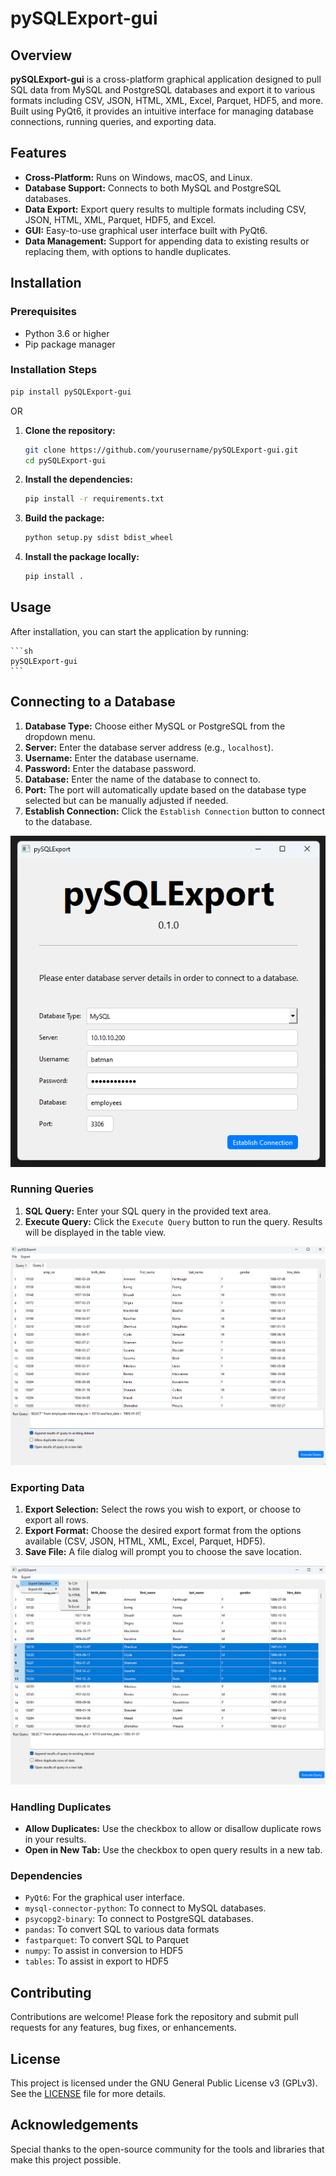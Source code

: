 # pySQLExport-gui

## Overview

**pySQLExport-gui** is a cross-platform graphical application designed to pull SQL data from MySQL and PostgreSQL databases and export it to various formats including CSV, JSON, HTML, XML, Excel, Parquet, HDF5, and more. Built using PyQt6, it provides an intuitive interface for managing database connections, running queries, and exporting data.

## Features

- **Cross-Platform:** Runs on Windows, macOS, and Linux.
- **Database Support:** Connects to both MySQL and PostgreSQL databases.
- **Data Export:** Export query results to multiple formats including CSV, JSON, HTML, XML, Parquet, HDF5, and Excel.
- **GUI:** Easy-to-use graphical user interface built with PyQt6.
- **Data Management:** Support for appending data to existing results or replacing them, with options to handle duplicates.

## Installation

### Prerequisites

- Python 3.6 or higher
- Pip package manager

### Installation Steps

```sh
pip install pySQLExport-gui
```

OR

1. **Clone the repository:**

    ```sh
    git clone https://github.com/yourusername/pySQLExport-gui.git
    cd pySQLExport-gui
    ```

2. **Install the dependencies:**

    ```sh
    pip install -r requirements.txt
    ```

3. **Build the package:**

    ```sh
    python setup.py sdist bdist_wheel
    ```

4. **Install the package locally:**

    ```sh
    pip install .
    ```

## Usage

After installation, you can start the application by running:

    ```sh
    pySQLExport-gui
    ```

## Connecting to a Database

1. **Database Type:** Choose either MySQL or PostgreSQL from the dropdown menu.
2. **Server:** Enter the database server address (e.g., `localhost`).
3. **Username:** Enter the database username.
4. **Password:** Enter the database password.
5. **Database:** Enter the name of the database to connect to.
6. **Port:** The port will automatically update based on the database type selected but can be manually adjusted if needed.
7. **Establish Connection:** Click the `Establish Connection` button to connect to the database.

   
![pySQLExport Connection Screen](images/pySQLExport_connection_screen.png)
### Running Queries

1. **SQL Query:** Enter your SQL query in the provided text area.
2. **Execute Query:** Click the `Execute Query` button to run the query. Results will be displayed in the table view.


![pySQLExport Query Window](images/pySQLExport_Query_window.png)

### Exporting Data

1. **Export Selection:** Select the rows you wish to export, or choose to export all rows.
2. **Export Format:** Choose the desired export format from the options available (CSV, JSON, HTML, XML, Excel, Parquet, HDF5).
3. **Save File:** A file dialog will prompt you to choose the save location.

![pySQLExport Export Menu](images/pySQLExport_Export_Menu.png)

### Handling Duplicates

- **Allow Duplicates:** Use the checkbox to allow or disallow duplicate rows in your results.
- **Open in New Tab:** Use the checkbox to open query results in a new tab.


### Dependencies

- `PyQt6`: For the graphical user interface.
- `mysql-connector-python`: To connect to MySQL databases.
- `psycopg2-binary`: To connect to PostgreSQL databases.
- `pandas`: To convert SQL to various data formats
- `fastparquet`: To convert SQL to Parquet
- `numpy`: To assist in conversion to HDF5
- `tables`: To assist in export to HDF5

## Contributing

Contributions are welcome! Please fork the repository and submit pull requests for any features, bug fixes, or enhancements.

## License

This project is licensed under the GNU General Public License v3 (GPLv3). See the [LICENSE](LICENSE) file for more details.

## Acknowledgements

Special thanks to the open-source community for the tools and libraries that make this project possible.

